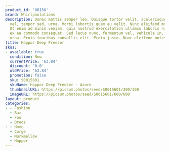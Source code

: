 ```yaml
---
product_id: '00156'
brand: Whirlpoolutions
description: Donec mattis semper leo. Quisque tortor velit, scelerisque et, facilisis
  vel, tempor sed, urna. Morbi lobortis quam eu velit. Nunc eleifend molestie velit.
  Ut enim ad minim veniam, quis nostrud exercitation ullamco laboris nisi ut aliquip
  ex ea commodo consequat. Sed lacus nunc, fermentum vel, vehicula in, imperdiet eget,
  urna. Proin faucibus convallis elit. Proin justo. Nunc eleifend molestie velit.
title: Happor Deep Freezer
skus:
- available: true
  condition: New
  currentPrice: '63.84'
  discount: '0.0'
  oldPrice: '63.84'
  promotion: false
  sku: S0015601
  skuName: Happor Deep Freezer - Azure
  thumbnailURL: https://picsum.photos/seed/S0015601/300/300
  imageURL: https://picsum.photos/seed/S0015601/600/600
layout: product
categories:
- - Fashion
  - Baz
  - Foo
  - Dredz
- - Home
  - Corge
  - Murkmellow
  - Happor
---
```

